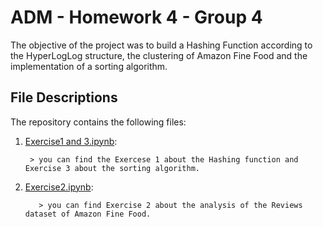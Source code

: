 # ADM - Homework 4 - Group 4

The objective of the project was to build a Hashing Function according to the HyperLogLog structure, the clustering of Amazon Fine Food and the implementation of a sorting algorithm.

## File Descriptions
The repository contains the following files:

1. [Exercise1 and 3.ipynb](https://nbviewer.jupyter.org/github/FrancescoVV/ADM_Homework_3/blob/main/DataCollection%26DataStructure%28Point1%29.ipynb):

        > you can find the Exercese 1 about the Hashing function and Exercise 3 about the sorting algorithm.
 

2. [Exercise2.ipynb](https://nbviewer.jupyter.org/github/FrancescoVV/ADM_Homework_3/blob/main/Homework3.ipynb):
          
          > you can find Exercise 2 about the analysis of the Reviews dataset of Amazon Fine Food.
